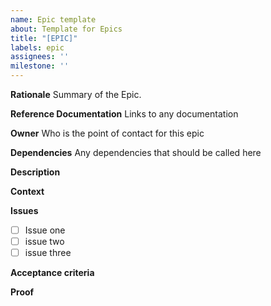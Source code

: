 ```yaml
---
name: Epic template
about: Template for Epics
title: "[EPIC]"
labels: epic
assignees: ''
milestone: ''
---
```


**Rationale**
Summary of the Epic.

**Reference Documentation**
Links to any documentation

**Owner**
Who is the point of contact for this epic

**Dependencies**
Any dependencies that should be called here

**Description**

**Context**

**Issues**

- [ ]  Issue one
- [ ]  issue two
- [ ]  issue three

**Acceptance criteria**

**Proof**